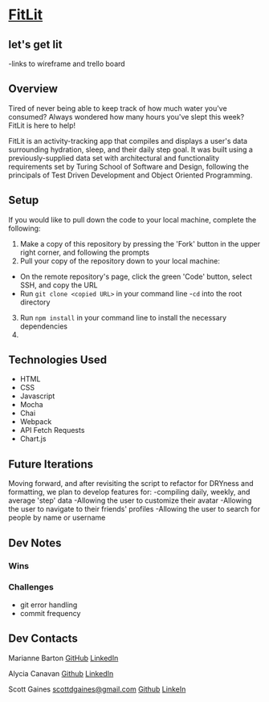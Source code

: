 # [FitLit](https://scottdgaines.github.io/fitlit/)
let's get lit
---------

-links to wireframe and trello board
## Overview
Tired of never being able to keep track of how much water you've consumed? Always wondered how many hours you've slept this week? FitLit is here to help!

FitLit is an activity-tracking app that compiles and displays a user's data surrounding hydration, sleep, and their daily step goal. It was built using a previously-supplied data set with architectural and functionality requirements set by Turing School of Software and Design, following the principals of Test Driven Development and Object Oriented Programming.

## Setup
If you would like to pull down the code to your local machine, complete the following:
1. Make a copy of this repository by pressing the 'Fork' button in the upper right corner, and following the prompts
2. Pull your copy of the repository down to your local machine:
- On the remote repository's page, click the green 'Code' button, select SSH, and copy the URL
- Run `git clone <copied URL>` in your command line
-`cd` into the root directory
3. Run `npm install` in your command line to install the necessary dependencies
3. 

## Technologies Used
+ HTML
+ CSS
+ Javascript
+ Mocha
+ Chai
+ Webpack
+ API Fetch Requests
+ Chart.js
## Future Iterations
Moving forward, and after revisiting the script to refactor for DRYness and formatting, we plan to develop features for:
-compiling daily, weekly, and average 'step' data
-Allowing the user to customize their avatar
-Allowing the user to navigate to their friends' profiles
-Allowing the user to search for people by name or username
## Dev Notes
### Wins

### Challenges
- git error handling
- commit frequency

## Dev Contacts
Marianne Barton
[GitHub](https://github.com/mhbarton)
[LinkedIn](https://www.linkedin.com/in/marianne-barton-1307/)

Alycia Canavan
[Github](https://github.com/alyciacan)
[LinkedIn](https://www.linkedin.com/in/alycia-canavan/)

Scott Gaines
scottdgaines@gmail.com
[Github](https://github.com/scottdgaines)
[LinkeIn](https://www.linkedin.com/in/scottdgaines-fe/)